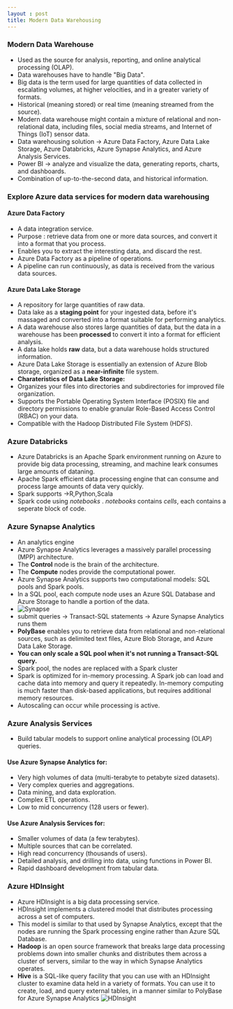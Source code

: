 ```yaml
---
layout : post
title: Modern Data Warehousing
---
```


### Modern Data Warehouse
* Used as the source for analysis, reporting, and online analytical processing (OLAP).
* Data warehouses have to handle "Big Data".
* Big data is the term used for large quantities of data collected in escalating volumes, at higher velocities, and in a greater variety of formats.
* Historical (meaning stored) or real time (meaning streamed from the source).
* Modern data warehouse might contain a mixture of relational and non-relational data, including files, social media streams, and Internet of Things (IoT) sensor data.
* Data warehousing solution -> Azure Data Factory, Azure Data Lake Storage, Azure Databricks, Azure Synapse Analytics, and Azure Analysis Services.
* Power BI ->  analyze and visualize the data, generating reports, charts, and dashboards.
* Combination of up-to-the-second data, and historical information.

### Explore Azure data services for modern data warehousing
#### Azure Data Factory
* A data integration service. 
* Purpose : retrieve data from one or more data sources, and convert it into a format that you process.
* Enables you to extract the interesting data, and discard the rest.
* Azure Data Factory as a pipeline of operations. 
* A pipeline can run continuously, as data is received from the various data sources.
#### Azure Data Lake Storage
* A repository for large quantities of raw data.
* Data lake as a **staging point** for your ingested data, before it's massaged and converted into a format suitable for performing analytics.
* A data warehouse also stores large quantities of data, but the data in a warehouse has been **processed** to convert it into a format for efficient analysis.
* A data lake holds **raw** data, but a data warehouse holds structured information.
* Azure Data Lake Storage is essentially an extension of Azure Blob storage, organized as a **near-infinite** file system. 
* **Charateristics of Data Lake Storage:**
* Organizes your files into directories and subdirectories for improved file organization. 
* Supports the Portable Operating System Interface (POSIX) file and directory permissions to enable granular Role-Based Access Control (RBAC) on your data.
* Compatible with the Hadoop Distributed File System (HDFS).

### Azure Databricks
* Azure Databricks is an Apache Spark environment running on Azure to provide big data processing, streaming, and machine leark consumes large amounts of dataning.
* Apache Spark efficient data processing engine that can consume and process large amounts of data very quickly. 
* Spark supports ->R,Python,Scala
* Spark code using _notebooks_ . _notebooks_ contains _cells_, each contains a seperate block of code.

###  Azure Synapse Analytics
* An analytics engine
* Azure Synapse Analytics leverages a massively parallel processing (MPP) architecture.
* The **Control** node is the brain of the architecture. 
* The **Compute** nodes provide the computational power.
* Azure Synapse Analytics supports two computational models: SQL pools and Spark pools.
* In a SQL pool, each compute node uses an Azure SQL Database and Azure Storage to handle a portion of the data.
* ![Synapse](https://raw.githubusercontent.com/TrailBlazed/trailblazed.github.io/gh-pages/assets/3-synapse.png)
* submit queries -> Transact-SQL statements -> Azure Synapse Analytics runs them
* **PolyBase** enables you to retrieve data from relational and non-relational sources, such as delimited text files, Azure Blob Storage, and Azure Data Lake Storage. 
* **You can only scale a SQL pool when it's not running a Transact-SQL query.**
* Spark pool, the nodes are replaced with a Spark cluster
* Spark is optimized for in-memory processing. A Spark job can load and cache data into memory and query it repeatedly. In-memory computing is much faster than disk-based applications, but requires additional memory resources.
*  Autoscaling can occur while processing is active.
### Azure Analysis Services
* Build tabular models to support online analytical processing (OLAP) queries.

#### Use Azure Synapse Analytics for:
* Very high volumes of data (multi-terabyte to petabyte sized datasets).
* Very complex queries and aggregations.
* Data mining, and data exploration.
* Complex ETL operations. 
* Low to mid concurrency (128 users or fewer).

#### Use Azure Analysis Services for:
* Smaller volumes of data (a few terabytes).
* Multiple sources that can be correlated.
* High read concurrency (thousands of users).
* Detailed analysis, and drilling into data, using functions in Power BI.
* Rapid dashboard development from tabular data.

### Azure HDInsight
* Azure HDInsight is a big data processing service.
* HDInsight implements a clustered model that distributes processing across a set of computers.
* This model is similar to that used by Synapse Analytics, except that the nodes are running the Spark processing engine rather than Azure SQL Database.
* **Hadoop** is an open source framework that breaks large data processing problems down into smaller chunks and distributes them across a cluster of servers, similar to the way in which Synapse Analytics operates.
* **Hive** is a SQL-like query facility that you can use with an HDInsight cluster to examine data held in a variety of formats. You can use it to create, load, and query external tables, in a manner similar to PolyBase for Azure Synapse Analytics
![HDInsight](https://raw.githubusercontent.com/TrailBlazed/trailblazed.github.io/gh-pages/assets/3-hdinsight.png)
